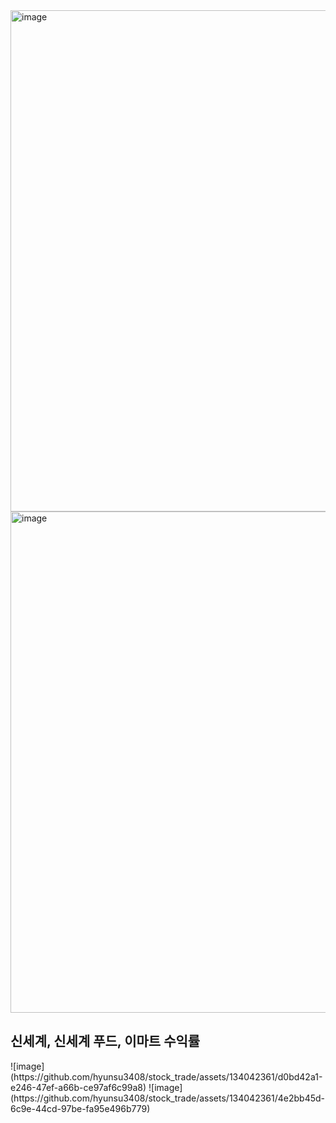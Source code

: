 <img width="802" alt="image" src="https://github.com/hyunsu3408/stock_trade/assets/134042361/454e00e9-63ca-4981-bbfc-ce0e5fbcfb8b">
<img width="802" alt="image" src="https://github.com/hyunsu3408/stock_trade/assets/134042361/f817442c-30da-424d-bbaf-91e556fc505d">
<h2>신세계, 신세계 푸드, 이마트 수익률</h2>
![image](https://github.com/hyunsu3408/stock_trade/assets/134042361/d0bd42a1-e246-47ef-a66b-ce97af6c99a8)
![image](https://github.com/hyunsu3408/stock_trade/assets/134042361/4e2bb45d-6c9e-44cd-97be-fa95e496b779)

